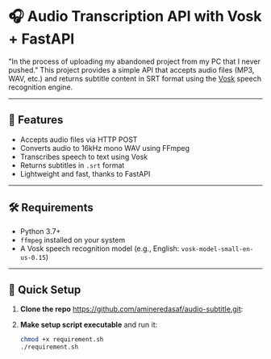 # 🎧 Audio Transcription API with Vosk + FastAPI

"In the process of uploading my abandoned project from my PC that I never pushed."
This project provides a simple API that accepts audio files (MP3, WAV, etc.) and returns subtitle content in SRT format using the [Vosk](https://alphacephei.com/vosk/) speech recognition engine.

---

## 🚀 Features

- Accepts audio files via HTTP POST
- Converts audio to 16kHz mono WAV using FFmpeg
- Transcribes speech to text using Vosk
- Returns subtitles in `.srt` format
- Lightweight and fast, thanks to FastAPI

---

## 🛠️ Requirements

- Python 3.7+
- `ffmpeg` installed on your system
- A Vosk speech recognition model (e.g., English: `vosk-model-small-en-us-0.15`)

---

## 🧪 Quick Setup

1. **Clone the repo** https://github.com/amineredasaf/audio-subtitle.git:

2. **Make setup script executable** and run it:
   ```bash
   chmod +x requirement.sh
   ./requirement.sh
